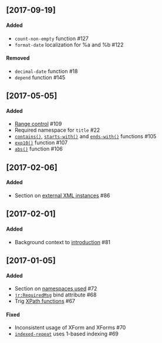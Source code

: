 [2017-09-19]
--------------------
#### Added
* `count-non-empty` function #127
* `format-date` localization for %a and %b #122

#### Removed
* `decimal-date` function #18
* `depend` function #145

[2017-05-05]
--------------------
#### Added
* [Range control](https://opendatakit.github.io/xforms-spec/#body-elements) #109
* Required namespace for `title` #22
* [`contains()`](https://opendatakit.github.io/xforms-spec/#fn:contains), [`starts-with()`](https://opendatakit.github.io/xforms-spec/#fn:starts-with) and [`ends-with()`](https://opendatakit.github.io/xforms-spec/#fn:ends-with) functions #105
* [`exp10()`](https://opendatakit.github.io/xforms-spec/#fn:exp10) function #107
* [`abs()`](https://opendatakit.github.io/xforms-spec/#fn:abs) function #106


[2017-02-06]
--------------------
#### Added
* Section on [external XML instances](http://opendatakit.github.io/xforms-spec/#secondary-instances---external) #86

[2017-02-01]
--------------------
#### Added
* Background context to [introduction](http://opendatakit.github.io/xforms-spec/#introduction) #81

[2017-01-05]
--------------------
#### Added
* Section on [namespaces used](http://opendatakit.github.io/xforms-spec/#namespaces) #72
* [`jr:RequiredMsg`](http://opendatakit.github.io/xforms-spec/#bind-attributes) bind attribute #68
* Trig [XPath functions](http://opendatakit.github.io/xforms-spec/#xpath-functions) #67

#### Fixed
* Inconsistent usage of XForm and XForms #70
* [`indexed-repeat`](http://opendatakit.github.io/xforms-spec/#xpath-functions) uses 1-based indexing #69

